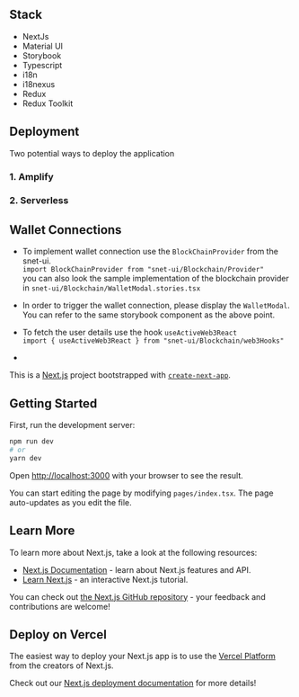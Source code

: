 ## Stack

- NextJs
- Material UI
- Storybook
- Typescript
- i18n
- i18nexus
- Redux 
- Redux Toolkit

## Deployment

Two potential ways to deploy the application

### 1. Amplify

### 2. Serverless

## Wallet Connections

- To implement wallet connection use the `BlockChainProvider` from the snet-ui.  
   `import BlockChainProvider from "snet-ui/Blockchain/Provider"`  
   you can also look the sample implementation of the blockchain provider in `snet-ui/Blockchain/WalletModal.stories.tsx`

- In order to trigger the wallet connection, please display the `WalletModal`.  
   You can refer to the same storybook component as the above point.

- To fetch the user details use the hook `useActiveWeb3React`  
  `import { useActiveWeb3React } from "snet-ui/Blockchain/web3Hooks"`

-

This is a [Next.js](https://nextjs.org/) project bootstrapped with [`create-next-app`](https://github.com/vercel/next.js/tree/canary/packages/create-next-app).

## Getting Started

First, run the development server:

```bash
npm run dev
# or
yarn dev
```

Open [http://localhost:3000](http://localhost:3000) with your browser to see the result.

You can start editing the page by modifying `pages/index.tsx`. The page auto-updates as you edit the file.

## Learn More

To learn more about Next.js, take a look at the following resources:

- [Next.js Documentation](https://nextjs.org/docs) - learn about Next.js features and API.
- [Learn Next.js](https://nextjs.org/learn) - an interactive Next.js tutorial.

You can check out [the Next.js GitHub repository](https://github.com/vercel/next.js/) - your feedback and contributions are welcome!

## Deploy on Vercel

The easiest way to deploy your Next.js app is to use the [Vercel Platform](https://vercel.com/new?utm_medium=default-template&filter=next.js&utm_source=create-next-app&utm_campaign=create-next-app-readme) from the creators of Next.js.

Check out our [Next.js deployment documentation](https://nextjs.org/docs/deployment) for more details!

